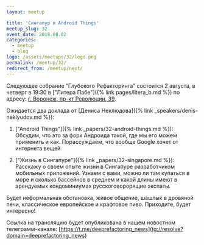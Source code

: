 ```yaml
---
layout: meetup

title: 'Сингапур и Android Things'
meetup_slug: 32
event_date: 2018.08.02
categories:
  - meetup
  - blog
logo: /assets/meetups/32/logo.png
permalink: /meetup/32/
redirect_from: /meetup/next/
---
```


Следующее собрание “Глубокого Рефакторинга” состоится 2 августа, в четверг в 19:30 в ["Литера Пабе"]({% link pages/litera_b.md %}) по адресу: [г. Воронеж, пр-кт Революции, 39](http://go.2gis.com/knmv6).

Ожидается два доклада от [Дениса Неклюдова]({% link _speakers/denis-neklyudov.md %}):

1. ["Android Things"]({% link _papers/32-android-things.md %}): Обсудим, что это за форк Андроида такой, где мы его можем применить и как. Порассуждаем, что вообще Google хочет от интернета вещей

2. ["Жизнь в Сингапуре"]({% link _papers/32-singapore.md %}): Расскажу о своем опыте жизни в Сингапуре разработчиком мобильных приложений. Узнаем с вами, можно ли там купаться в море и сколько бассейнов в среднем и какой длины имеют в арендуемых кондоминиумах русскоговорорящие экспаты.

Будет неформальная обстановка, живое общение, шашлык в дровяной печи, классическое европейское и крафтовое пиво. Приходите, будет интересно!  

Ссылка на трансляцию будет опубликована в нашем новостном телеграмм-канале: [https://t.me/deeprefactoring_news](tg://resolve?domain=deeprefactoring_news)
